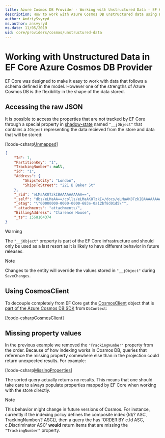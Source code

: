 ```yaml
---
title: Azure Cosmos DB Provider - Working with Unstructured Data - EF Core
description: How to work with Azure Cosmos DB unstructured data using Entity Framework Core
author: AndriySvyryd
ms.author: ansvyryd
ms.date: 11/05/2019
uid: core/providers/cosmos/unstructured-data
---
```

# Working with Unstructured Data in EF Core Azure Cosmos DB Provider

EF Core was designed to make it easy to work with data that follows a schema defined in the model. However one of the strengths of Azure Cosmos DB is the flexibility in the shape of the data stored.

## Accessing the raw JSON

It is possible to access the properties that are not tracked by EF Core through a special property in [shadow-state](../../modeling/shadow-properties.md) named `"__jObject"` that contains a `JObject` representing the data recieved from the store and data that will be stored:

[!code-csharp[Unmapped](../../../../samples/core/Cosmos/UnstructuredData/Sample.cs?highlight=23,24&name=Unmapped)]

``` json
{
    "Id": 1,
    "PartitionKey": "1",
    "TrackingNumber": null,
    "id": "1",
    "Address": {
        "ShipsToCity": "London",
        "ShipsToStreet": "221 B Baker St"
    },
    "_rid": "eLMaAK8TzkIBAAAAAAAAAA==",
    "_self": "dbs/eLMaAA==/colls/eLMaAK8TzkI=/docs/eLMaAK8TzkIBAAAAAAAAAA==/",
    "_etag": "\"00000000-0000-0000-683e-0a12bf8d01d5\"",
    "_attachments": "attachments/",
    "BillingAddress": "Clarence House",
    "_ts": 1568164374
}
```

> [!WARNING]
> The `"__jObject"` property is part of the EF Core infrastructure and should only be used as a last resort as it is likely to have different behavior in future releases.

> [!NOTE]
> Changes to the entity will override the values stored in `"__jObject"` during `SaveChanges`.

## Using CosmosClient

To decouple completely from EF Core get the [CosmosClient](/dotnet/api/Microsoft.Azure.Cosmos.CosmosClient) object that is [part of the Azure Cosmos DB SDK](/azure/cosmos-db/sql-api-get-started) from `DbContext`:

[!code-csharp[CosmosClient](../../../../samples/core/Cosmos/UnstructuredData/Sample.cs?highlight=3&name=CosmosClient)]

## Missing property values

In the previous example we removed the `"TrackingNumber"` property from the order. Because of how indexing works in Cosmos DB, queries that reference the missing property somewhere else than in the projection could return unexpected results. For example:

[!code-csharp[MissingProperties](../../../../samples/core/Cosmos/UnstructuredData/Sample.cs?name=MissingProperties)]

The sorted query actually returns no results. This means that one should take care to always populate properties mapped by EF Core when working with the store directly.

> [!NOTE]
> This behavior might change in future versions of Cosmos. For instance, currently if the indexing policy defines the composite index {Id/? ASC, TrackingNumber/? ASC)}, then a query the has 'ORDER BY c.Id ASC, c.Discriminator ASC' __would__ return items that are missing the `"TrackingNumber"` property.
